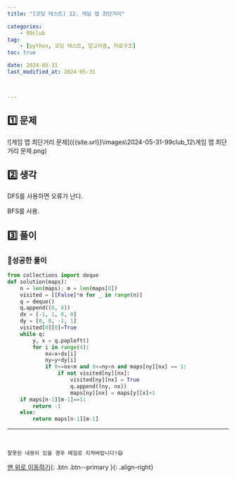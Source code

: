 ```yaml
---
title: "[코딩 테스트] 12. 게임 맵 최단거리"

categories: 
    - 99club
tag: 
    - [python, 코딩 테스트, 알고리즘, 자료구조]
toc: true

date: 2024-05-31
last_modified_at: 2024-05-31



---
```


## 1️⃣ 문제

![게임 맵 최단거리 문제]({{site.url}}\images\2024-05-31-99club_12\게임 맵 최단거리 문제.png)

## 2️⃣ 생각

DFS를 사용하면 오류가 난다. 

BFS를 사용.



## 3️⃣ 풀이

### 🔸성공한 풀이

```python
from collections import deque
def solution(maps):
    n = len(maps); m = len(maps[0])
    visited = [[False]*m for _ in range(n)]
    q = deque()
    q.append((0, 0))
    dx = [-1, 1, 0, 0]
    dy = [0, 0, -1, 1]
    visited[0][0]=True
    while q:
        y, x = q.popleft()
        for i in range(4):
            nx=x+dx[i]
            ny=y+dy[i]
            if 0<=nx<m and 0<=ny<n and maps[ny][nx] == 1:
                if not visited[ny][nx]:
                    visited[ny][nx] = True
                    q.append((ny, nx))
                    maps[ny][nx] = maps[y][x]+1
    if maps[n-1][m-1]==1:
        return -1
    else:
        return maps[n-1][m-1]
```




***

<br>

    잘못된 내용이 있을 경우 메일로 지적바랍니다!😄

[맨 위로 이동하기](#){: .btn .btn--primary }{: .align-right}